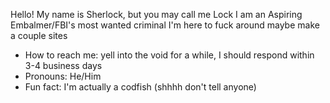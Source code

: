 Hello!
My name is Sherlock, but you may call me Lock
I am an Aspiring Embalmer/FBI's most wanted criminal
I'm here to fuck around maybe make a couple sites



-  How to reach me: yell into the void for a while, I should respond within 3-4 business days
-  Pronouns: He/Him 
-  Fun fact: I'm actually a codfish (shhhh don't tell anyone)
 
